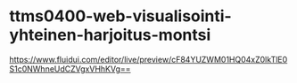 # ttms0400-web-visualisointi-yhteinen-harjoitus-montsi

https://www.fluidui.com/editor/live/preview/cF84YUZWM01HQ04xZ0lkTlE0S1c0NWhneUdCZVgxVHhKVg==
